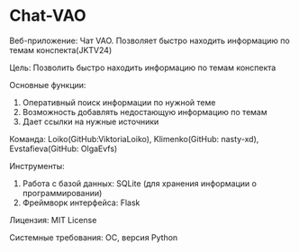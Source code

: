# Chat-VAO
Веб-приложение: Чат VAO. Позволяет быстро находить информацию по темам конспекта(JKTV24)

Цель: Позволить быстро находить информацию по темам конспекта

Основные функции:
1. Оперативный поиск информации по нужной теме
2. Возможность добавлять недостающую информацию по темам
3. Дает ссылки на нужные источники

Команда: Loiko(GitHub:ViktoriaLoiko), Klimenko(GitHub: nasty-xd), Evstafieva(GitHub: OlgaEvfs)

Инструменты: 
1. Работа с базой данных: SQLite (для хранения информации о программировании)
2. Фреймворк интерфейса: Flask

Лицензия:
MIT License

Системные требования: 
ОС, версия Python
